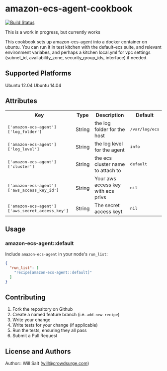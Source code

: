 # amazon-ecs-agent-cookbook

[![Build Status](https://travis-ci.org/willejs/chef-amazon-ecs-agent.svg?branch=master)](https://travis-ci.org/willejs/chef-amazon-ecs-agent)

This is a work in progress, but currently works

This cookbook sets up amazon-ecs-agent into a docker container on ubuntu.
You can run it in test kitchen with the default-ecs suite, and relevant environment variabes, and perhaps a kitchen local.yml for vpc settings (subnet_id, availability_zone, security_group_ids, interface) if needed.

## Supported Platforms

Ubuntu 12.04
Ubuntu 14.04

## Attributes

<table>
  <tr>
    <th>Key</th>
    <th>Type</th>
    <th>Description</th>
    <th>Default</th>
  </tr>
  <tr>
    <td><tt>['amazon-ecs-agent']['log_folder']</tt></td>
    <td>String</td>
    <td>the log folder for the host</td>
    <td><tt>/var/log/ecs</tt></td>
  </tr>
  <tr>
    <td><tt>['amazon-ecs-agent']['log_level']</tt></td>
    <td>String</td>
    <td>the log level for the agent</td>
    <td><tt>info</td>
  </tr>
  <tr>
    <td><tt>['amazon-ecs-agent']['cluster']</tt></td>
    <td>String</td>
    <td>the ecs cluster name to attach to</td>
    <td><tt>default</tt></td>
  </tr>
  <tr>
    <td><tt>['amazon-ecs-agent']['aws_access_key_id']</tt></td>
    <td>String</td>
    <td>Your aws access key with ecs privs</td>
    <td><tt>nil</tt></td>
  </tr>
  <tr>
    <td><tt>['amazon-ecs-agent']['aws_secret_access_key']</tt></td>
    <td>String</td>
    <td>The secret access keyt</td>
    <td><tt>nil</tt></td>
  </tr>
</table>

## Usage

### amazon-ecs-agent::default

Include `amazon-ecs-agent` in your node's `run_list`:

```json
{
  "run_list": [
    "recipe[amazon-ecs-agent::default]"
  ]
}
```

## Contributing

1. Fork the repository on Github
2. Create a named feature branch (i.e. `add-new-recipe`)
3. Write your change
4. Write tests for your change (if applicable)
5. Run the tests, ensuring they all pass
6. Submit a Pull Request

## License and Authors

Author:: Will Salt (<will@crowdsurge.com>)
